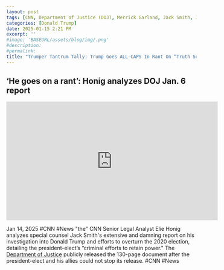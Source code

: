 ```yaml
---
layout: post
tags: [CNN, Department of Justice (DOJ), Merrick Garland, Jack Smith, January 6 2021 Insurrection, election interference, election fraud, special counsel, politics]
categories: [Donald Trump]
date: 2025-01-15 2:21 PM
excerpt: ''
#image: 'BASEURL/assets/blog/img/.png'
#description:
#permalink:
title: "Trumper Tantrum Tally: Trump Goes ALL-CAPS In Rant On “Truth Social” Over DOJ Report On January 6 2021 Insurrection and Election Interference"
---
```



## ‘He goes on a rant’: Honig analyzes DOJ Jan. 6 report

<iframe width="560" height="315" src="https://www.youtube.com/embed/jvn9guciiSE?si=28rs1pbhUkWOfShX" title="YouTube video player" frameborder="0" allow="accelerometer; autoplay; clipboard-write; encrypted-media; gyroscope; picture-in-picture; web-share" referrerpolicy="strict-origin-when-cross-origin" allowfullscreen></iframe>

Jan 14, 2025  #CNN #News "the"
CNN Senior Legal Analyst Elie Honig analyzes special counsel Jack Smith's extensive and damning report on his investigation into Donald Trump and efforts to overturn the 2020 election, detailing the president-elect’s “criminal efforts to retain power." The [Department of Justice](https://www.justice.gov/) publicly released the 130-page document after the president-elect and his allies could not stop its release.  #CNN #News

